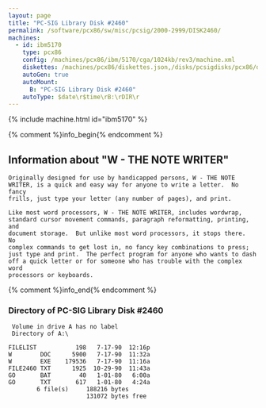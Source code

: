 ```yaml
---
layout: page
title: "PC-SIG Library Disk #2460"
permalink: /software/pcx86/sw/misc/pcsig/2000-2999/DISK2460/
machines:
  - id: ibm5170
    type: pcx86
    config: /machines/pcx86/ibm/5170/cga/1024kb/rev3/machine.xml
    diskettes: /machines/pcx86/diskettes.json,/disks/pcsigdisks/pcx86/diskettes.json
    autoGen: true
    autoMount:
      B: "PC-SIG Library Disk #2460"
    autoType: $date\r$time\rB:\rDIR\r
---
```


{% include machine.html id="ibm5170" %}

{% comment %}info_begin{% endcomment %}

## Information about "W - THE NOTE WRITER"

    Originally designed for use by handicapped persons, W - THE NOTE
    WRITER, is a quick and easy way for anyone to write a letter.  No fancy
    frills, just type your letter (any number of pages), and print.
    
    Like most word processors, W - THE NOTE WRITER, includes wordwrap,
    standard cursor movement commands, paragraph reformatting, printing, and
    document storage.  But unlike most word processors, it stops there.  No
    complex commands to get lost in, no fancy key combinations to press;
    just type and print.  The perfect program for anyone who wants to dash
    off a quick letter or for someone who has trouble with the complex word
    processors or keyboards.
{% comment %}info_end{% endcomment %}


### Directory of PC-SIG Library Disk #2460

     Volume in drive A has no label
     Directory of A:\

    FILELIST           198   7-17-90  12:16p
    W        DOC      5900   7-17-90  11:32a
    W        EXE    179536   7-17-90  11:16a
    FILE2460 TXT      1925  10-29-90  11:43a
    GO       BAT        40   1-01-80   6:00a
    GO       TXT       617   1-01-80   4:24a
            6 file(s)     188216 bytes
                          131072 bytes free
